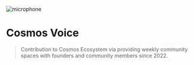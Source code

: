 ![microphone](https://github.com/user-attachments/assets/f6fdb823-8b45-4904-b759-cad5b25bfa7c)
# Cosmos Voice
> Contribution to Cosmos Ecosystem via providing weekly community spaces with founders and community members since 2022.


